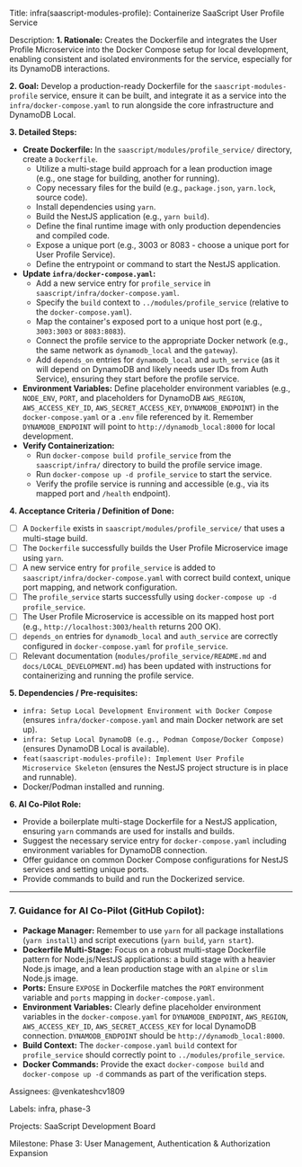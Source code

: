 Title:
infra(saascript-modules-profile): Containerize SaaScript User Profile Service

Description:
**1. Rationale:**
Creates the Dockerfile and integrates the User Profile Microservice into the Docker Compose setup for local development, enabling consistent and isolated environments for the service, especially for its DynamoDB interactions.

**2. Goal:**
Develop a production-ready Dockerfile for the `saascript-modules-profile` service, ensure it can be built, and integrate it as a service into the `infra/docker-compose.yaml` to run alongside the core infrastructure and DynamoDB Local.

**3. Detailed Steps:**

* **Create Dockerfile:** In the `saascript/modules/profile_service/` directory, create a `Dockerfile`.
    * Utilize a multi-stage build approach for a lean production image (e.g., one stage for building, another for running).
    * Copy necessary files for the build (e.g., `package.json`, `yarn.lock`, source code).
    * Install dependencies using `yarn`.
    * Build the NestJS application (e.g., `yarn build`).
    * Define the final runtime image with only production dependencies and compiled code.
    * Expose a unique port (e.g., 3003 or 8083 - choose a unique port for User Profile Service).
    * Define the entrypoint or command to start the NestJS application.
* **Update `infra/docker-compose.yaml`:**
    * Add a new service entry for `profile_service` in `saascript/infra/docker-compose.yaml`.
    * Specify the `build` context to `../modules/profile_service` (relative to the `docker-compose.yaml`).
    * Map the container's exposed port to a unique host port (e.g., `3003:3003` or `8083:8083`).
    * Connect the profile service to the appropriate Docker network (e.g., the same network as `dynamodb_local` and the `gateway`).
    * Add `depends_on` entries for `dynamodb_local` and `auth_service` (as it will depend on DynamoDB and likely needs user IDs from Auth Service), ensuring they start before the profile service.
* **Environment Variables:** Define placeholder environment variables (e.g., `NODE_ENV`, `PORT`, and placeholders for DynamoDB `AWS_REGION`, `AWS_ACCESS_KEY_ID`, `AWS_SECRET_ACCESS_KEY`, `DYNAMODB_ENDPOINT`) in the `docker-compose.yaml` or a `.env` file referenced by it. Remember `DYNAMODB_ENDPOINT` will point to `http://dynamodb_local:8000` for local development.
* **Verify Containerization:**
    * Run `docker-compose build profile_service` from the `saascript/infra/` directory to build the profile service image.
    * Run `docker-compose up -d profile_service` to start the service.
    * Verify the profile service is running and accessible (e.g., via its mapped port and `/health` endpoint).

**4. Acceptance Criteria / Definition of Done:**

* [ ] A `Dockerfile` exists in `saascript/modules/profile_service/` that uses a multi-stage build.
* [ ] The `Dockerfile` successfully builds the User Profile Microservice image using `yarn`.
* [ ] A new service entry for `profile_service` is added to `saascript/infra/docker-compose.yaml` with correct build context, unique port mapping, and network configuration.
* [ ] The `profile_service` starts successfully using `docker-compose up -d profile_service`.
* [ ] The User Profile Microservice is accessible on its mapped host port (e.g., `http://localhost:3003/health` returns 200 OK).
* [ ] `depends_on` entries for `dynamodb_local` and `auth_service` are correctly configured in `docker-compose.yaml` for `profile_service`.
* [ ] Relevant documentation (`modules/profile_service/README.md` and `docs/LOCAL_DEVELOPMENT.md`) has been updated with instructions for containerizing and running the profile service.

**5. Dependencies / Pre-requisites:**

* `infra: Setup Local Development Environment with Docker Compose` (ensures `infra/docker-compose.yaml` and main Docker network are set up).
* `infra: Setup Local DynamoDB (e.g., Podman Compose/Docker Compose)` (ensures DynamoDB Local is available).
* `feat(saascript-modules-profile): Implement User Profile Microservice Skeleton` (ensures the NestJS project structure is in place and runnable).
* Docker/Podman installed and running.

**6. AI Co-Pilot Role:**
* Provide a boilerplate multi-stage Dockerfile for a NestJS application, ensuring `yarn` commands are used for installs and builds.
* Suggest the necessary service entry for `docker-compose.yaml` including environment variables for DynamoDB connection.
* Offer guidance on common Docker Compose configurations for NestJS services and setting unique ports.
* Provide commands to build and run the Dockerized service.

---

### **7. Guidance for AI Co-Pilot (GitHub Copilot):**

* **Package Manager:** Remember to use `yarn` for all package installations (`yarn install`) and script executions (`yarn build`, `yarn start`).
* **Dockerfile Multi-Stage:** Focus on a robust multi-stage Dockerfile pattern for Node.js/NestJS applications: a build stage with a heavier Node.js image, and a lean production stage with an `alpine` or `slim` Node.js image.
* **Ports:** Ensure `EXPOSE` in Dockerfile matches the `PORT` environment variable and `ports` mapping in `docker-compose.yaml`.
* **Environment Variables:** Clearly define placeholder environment variables in the `docker-compose.yaml` for `DYNAMODB_ENDPOINT`, `AWS_REGION`, `AWS_ACCESS_KEY_ID`, `AWS_SECRET_ACCESS_KEY` for local DynamoDB connection. `DYNAMODB_ENDPOINT` should be `http://dynamodb_local:8000`.
* **Build Context:** The `docker-compose.yaml` `build` context for `profile_service` should correctly point to `../modules/profile_service`.
* **Docker Commands:** Provide the exact `docker-compose build` and `docker-compose up -d` commands as part of the verification steps.

Assignees:
@venkateshcv1809

Labels:
infra, phase-3

Projects:
SaaScript Development Board

Milestone:
Phase 3: User Management, Authentication & Authorization Expansion